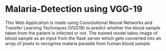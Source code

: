 # Malaria-Detection using VGG-19

This Web Application is made using Convolutional Neural Networks and Transfer Learning Techniques (VGG19) to predict whether the blood sample taken from the patient is infected or not. The trained model takes image of blood sample as an input from the flask server which gets converted into an array of pixels to recognise malaria parasite from human blood sample.


